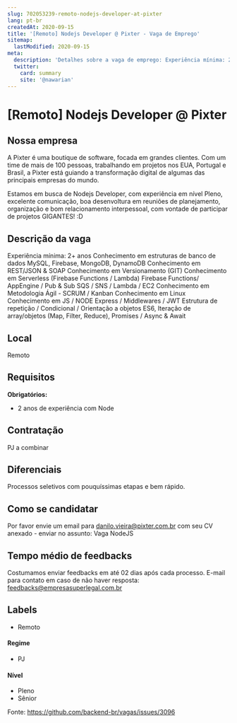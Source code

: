 ```yaml
---
slug: 702053239-remoto-nodejs-developer-at-pixter
lang: pt-br
createdAt: 2020-09-15
title: '[Remoto] Nodejs Developer @ Pixter - Vaga de Emprego'
sitemap:
  lastModified: 2020-09-15
meta:
  description: 'Detalhes sobre a vaga de emprego: Experiência mínima: 2+ anos Conhecimento em estruturas de banco de dados MySQL, Firebase, MongoDB, DynamoDB Conhecimento em REST/JSON & SOAP Conhecimento em Versionamento (GIT) Conhecimento em Serverless (Firebase Functions / Lambda) Firebase Functions/ AppEngine / Pub & Sub SQS / SNS / Lambda / EC2 Conhecimento em Metodologia Ágil - SCRUM / Kanban Conhecimento em Linux Conhecimento em JS / NODE Express / Middlewares / JWT Estrutura de repetição / Condicional / Orientação a objetos ES6, Iteração de array/objetos (Map, Filter, Reduce), Promises / Async & Await'
  twitter:
    card: summary
    site: '@nawarian'
---
```


# [Remoto] Nodejs Developer @ Pixter




## Nossa empresa

A Pixter é uma boutique de software, focada em grandes clientes. Com um time de mais de 100 pessoas, trabalhando em projetos nos EUA, Portugal e Brasil, a Pixter está guiando a transformação digital de algumas das principais empresas do mundo.

Estamos em busca de Nodejs Developer, com experiência em nível Pleno, excelente comunicação, boa desenvoltura em reuniões de planejamento, organização e bom relacionamento interpessoal, com vontade de participar de projetos GIGANTES! :D

## Descrição da vaga

Experiência mínima: 2+ anos
Conhecimento em estruturas de banco de dados MySQL, Firebase, MongoDB, DynamoDB
Conhecimento em REST/JSON & SOAP
Conhecimento em Versionamento (GIT)
Conhecimento em Serverless (Firebase Functions / Lambda)
Firebase Functions/ AppEngine / Pub & Sub
SQS / SNS / Lambda / EC2
Conhecimento em Metodologia Ágil - SCRUM / Kanban
Conhecimento em Linux
Conhecimento em JS / NODE
Express / Middlewares / JWT
Estrutura de repetição / Condicional / Orientação a objetos
ES6, Iteração de array/objetos (Map, Filter, Reduce), Promises / Async & Await


## Local

Remoto

## Requisitos

**Obrigatórios:**
- 2 anos de experiência com Node

## Contratação

PJ a combinar

## Diferenciais

Processos seletivos com pouquíssimas etapas e bem rápido.
## Como se candidatar

Por favor envie um email para danilo.vieira@pixter.com.br com seu CV anexado - enviar no assunto: Vaga NodeJS

## Tempo médio de feedbacks

Costumamos enviar feedbacks em até 02 dias após cada processo.
E-mail para contato em caso de não haver resposta: feedbacks@empresasuperlegal.com.br

## Labels
<!-- retire os labels que não fazem sentido à vaga -->

- Remoto

#### Regime
- PJ

#### Nível

- Pleno
- Sênior




Fonte: https://github.com/backend-br/vagas/issues/3096